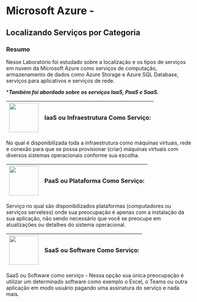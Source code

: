 # Microsoft Azure - 
## Localizando Serviços por Categoria

### Resumo
Nesse Laboratório foi estudado sobre a localização e os tipos de serviços em nuvem da Microsoft Azure como serviços de computação, armazenamento de dados como Azure Storage e Azure SQL Database, serviços para aplicativos e serviços de rede.

****Também foi abordado sobre os serviços IaaS, PaaS e SaaS.***

|<img src="https://illustoon.com/photo/7823.png" width="80px" table-border="none">|IaaS ou Infraestrutura Como Serviço:|
|--------------|-----------------------------------|

No qual é disponibilizada toda a infraestrutura como máquinas virtuais, rede e conexão para que se possa provisionar (criar) máquinas virtuais com diversos sistemas operacionais conforme sua escolha.

|<img src="https://miro.medium.com/v2/resize:fit:1400/format:webp/1*HfRcf7VnkxPQOna5UAWHUg@2x.png" width="80px" border="none">|PaaS ou Plataforma Como Serviço:|
|--------------|---------------------------------|

Serviço no qual são disponibilizados plataformas (computadores ou serviços serveless) onde sua preocupação é apenas com a instalação da sua aplicação, não sendo necessário que você se preocupe em atualizações ou detalhes do sistema operacional.

|<img src="https://as1.ftcdn.net/v2/jpg/04/32/17/66/1000_F_432176667_crnasKviams75BlqtcFbO9CIVWYJQbDt.jpg" width="80px" border="none">|SaaS ou Software Como Serviço:|
|--------------|-----------------------------------|

SaaS ou Software como serviço -  Nessa opção sua única preocupação é utilizar um determinado software como exemplo o Excel, o Teams ou outra aplicação em modo usuário pagando uma assinatura do serviço e nada mais.
